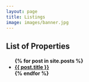 ```yaml
---
layout: page
title: Listings
image: images/banner.jpg
---
```

<h2> List of Properties </h2>

<h4><ul>
  {% for post in site.posts %}
    <li>
      <a href="{{'/' | absolute_url}}{{ post.url }}">{{ post.title }}</a>
    </li>
  {% endfor %}
</ul></h4>





